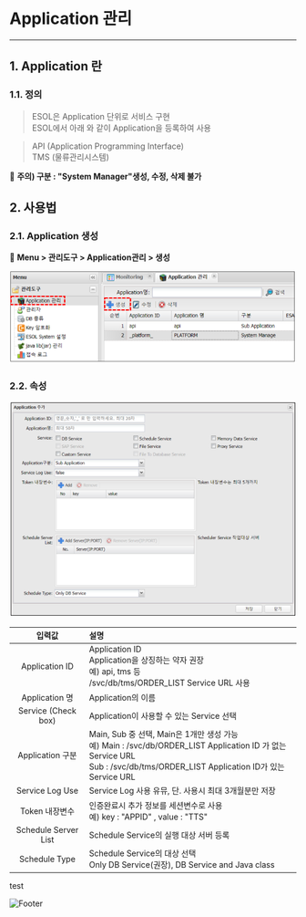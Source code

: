 # Application 관리

---

## 1. Application 란
### 1.1. 정의

>ESOL은 Application 단위로 서비스 구현  
>ESOL에서 아래 와 같이 Application을 등록하여 사용 


>API (Application Programming Interface)  
>TMS (물류관리시스템)

📍 __주의) 구분 : "System Manager"생성, 수정, 삭제 불가__

## 2. 사용법
### 2.1. Application 생성
	
🎈 __Menu > 관리도구 > Application관리 > 생성__

<img src = "./images/01-management-application-02.PNG" width = "600px"> </img>

### 2.2. 속성

<img src = "./images/01-management-application-03.PNG" width = "650px"> </img>  

| 입력값 | 설명 |
|:--:|:--|
| Application ID | Application ID </br> Application을 상징하는 약자 권장<br/>예) api, tms 등 </br> /svc/db/tms/ORDER_LIST Service URL 사용 |
| Application 명 | Application의 이름 |
| Service (Check box) | Application이 사용할 수 있는 Service 선택 |
| Application 구분 | Main, Sub 중 선택, Main은 1개만 생성 가능<br/>예) Main : /svc/db/ORDER_LIST Application ID 가 없는 Service URL<br/>Sub : /svc/db/tms/ORDER_LIST Application ID가 있는 Service URL |
| Service Log Use | Service Log 사용 유뮤, 단. 사용시 최대 3개월분만 저장 |
| Token 내장변수 | 인증완료시 추가 정보를 세션변수로 사용<br/>예) key : "APPID" , value : "TTS" |
| Schedule Server List | Schedule Service의 실행 대상 서버 등록 |
| Schedule Type | Schedule Service의 대상 선택<br/>Only DB Service(권장), DB Service and Java class|



<span style="color=yellow"> test </span>

![Footer](https://capsule-render.vercel.app/api?type=waving&color=auto&height=200&section=footer)
